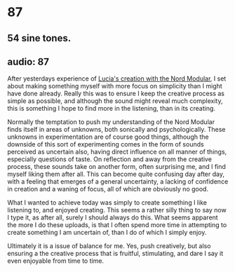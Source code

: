 # 87
## 54 sine tones.
audio: 87 
---


After yesterdays experience of <a href="http://www.mono-log.org/snd_86/" title="Lucia's creation with the Nord Modular" target="_blank">Lucia's creation with the Nord Modular</a>, I set about making something myself with more focus on simplicity than I might have done already. Really this was to ensure I keep the creative process as simple as possible, and although the sound might reveal much complexity, this is something I hope to find more in the listening, than in its creating. 

Normally the temptation to push my understanding of the Nord Modular finds itself in areas of unknowns, both sonically and psychologically. These unknowns in experimentation are of course good things, although the downside of this sort of experimenting comes in the form of sounds perceived as uncertain also, having direct influence on all manner of things, especially questions of taste. On reflection and away from the creative process, these sounds take on another form, often surprising me, and I find myself liking them after all. This can become quite confusing day after day, with a feeling that emerges of a general uncertainty, a lacking of confidence in creation and a waning of focus, all of which are obviously no good.

What I wanted to achieve today was simply to create something I like listening to, and enjoyed creating. This seems a rather silly thing to say now I type it, as after all, surely I should always do this. What seems apparent the more I do these uploads, is that I often spend more time in attempting to create something I am uncertain of, than I do of which I simply enjoy.

Ultimately it is a issue of balance for me. Yes, push creatively, but also ensuring a the creative process that is fruitful, stimulating, and dare I say it even enjoyable from time to time.
